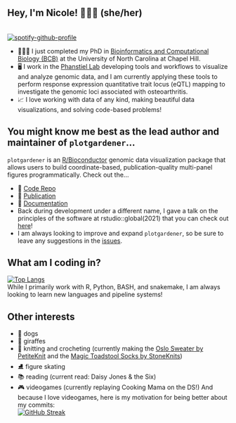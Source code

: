 ## Hey, I'm Nicole! 👩🏻‍💻  (she/her)
<br>[![spotify-github-profile](https://spotify-github-profile.vercel.app/api/view?uid=qvm6dvpfbxle9s5i2mikrzro7&cover_image=true&theme=novatorem&show_offline=false&background_color=121212&interchange=false&bar_color=53b14f&bar_color_cover=false)](https://github.com/kittinan/spotify-github-profile)
* 👩🏻‍🎓 I just completed my PhD in [Bioinformatics and Computational Biology (BCB)](https://bcb.unc.edu) at the University of North Carolina at Chapel Hill. 
* 🖥 I work in the [Phanstiel Lab](http://phanstiel-lab.med.unc.edu/) developing tools and workflows to visualize and analyze genomic data, and I am currently applying these tools to perform response expression quantitative trait locus (eQTL) mapping to investigate the genomic loci associated with osteoarthritis.  
* 📈 I love working with data of any kind, making beautiful data visualizations, and solving code-based problems!

## You might know me best as the lead author and maintainer of `plotgardener`...
`plotgardener` is an [R/Bioconductor](https://www.bioconductor.org/) genomic data visualization package that allows users to build coordinate-based, publication-quality multi-panel figures programmatically. Check out the...
* 💾 [Code Repo](https://github.com/phanstielLab/plotgardener/)
* 📜 [Publication](https://academic.oup.com/bioinformatics/article/38/7/2042/6522111)
* 📖 [Documentation](https://phanstiellab.github.io/plotgardener/)
* Back during development under a different name, I gave a talk on the principles of the software at rstudio::global(2021) that you can check out [here](https://posit.co/resources/videos/a-new-paradigm-for-multifigure-coordinate-based-plotting-in-r/)! 
* I am always looking to improve and expand `plotgardener`, so be sure to leave any suggestions in the [issues](https://github.com/PhanstielLab/plotgardener/issues).

## What am I coding in?
[![Top Langs](https://github-readme-stats.vercel.app/api/top-langs/?username=nekramer&hide=SCSS&langs_count=10&layout=compact)](https://github.com/anuraghazra/github-readme-stats)
<br> While I primarily work with R, Python, BASH, and snakemake, I am always looking to learn new languages and pipeline systems!

## Other interests
* 🐶 dogs
* 🦒 giraffes
* 🧶 knitting and crocheting (currently making the [Oslo Sweater by PetiteKnit](https://www.petiteknit.com/en/products/oslo-sweater-1) and the [Magic Toadstool Socks by StoneKnits](etsy.com/listing/831334420/digital-item-magic-toadstool-sock))
* ⛸ figure skating
* 📚 reading (current read: Daisy Jones & the Six)
* 🎮 videogames (currently replaying Cooking Mama on the DS!) And because I love videogames, here is my motivation for being better about my commits:
<br>[![GitHub Streak](https://streak-stats.demolab.com/?user=nekramer&theme=vue)](https://git.io/streak-stats)

